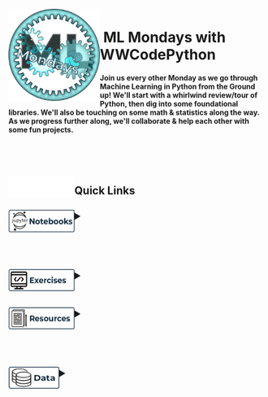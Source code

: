 <br>

<img align="left" width="180" src="images/ML Mondays_II.png">
<p vertical-align="top"><h1>&nbsp;ML Mondays with WWCodePython</h1>
</p>



#### Join us every other Monday as we go through Machine Learning in Python from the Ground up!  We'll start with a whirlwind review/tour of Python, then dig into some foundational libraries.  We'll also be touching on some math & statistics along the way.  As we progress further along, we'll collaborate & help each other with some fun projects.



<br><br><br>
<p>
<img align="left" width="130" height="43" src="/images/spacer_clear.png">
<h2>Quick Links&nbsp;&nbsp;&nbsp;&nbsp;&nbsp;&nbsp;&nbsp;&nbsp;
<br><br>

<div>
<details>
 	<summary><img align="left" width="130" height="45" src="/images/Jupyter_btn.png"><br>
    </summary>
<br><br><br>
</details>
</div>

<br><br>

<div>
<details>
    <summary><img align="left" width="130" height="43" src="/images/Exercises_btn.png">
    </summary>
</details>
</div>
<br><br>

<div>
<details>
    <summary><img align="left" width="130" height="43" src="/images/Resources_btn.png">
    </summary>
</details>
</div>

<br><br>

<div>
<details>
    <summary><img align="left" width="100" height="43" src="/images/Data_btn.png">
</details>
</div>
</h2></p>

